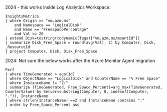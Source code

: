 2024 - this works inside Log Analytics Workspace:
```kql
InsightsMetrics
| where Origin == "vm.azm.ms"
    and Namespace == "LogicalDisk"
    and Name == "FreeSpacePercentage"
    and Val <= 20
| extend Disk=tostring(todynamic(Tags)["vm.azm.ms/mountId"])
| summarize Disk_Free_Space = round(avg(Val), 2) by Computer, Disk, _ResourceId
| project Computer, Disk, Disk_Free_Space
```

2024: Not sure the below works after the Azure Monitor Agent migration
```kql
Perf
| where TimeGenerated > ago(1d)
| where ObjectName == "LogicalDisk" and CounterName == "% Free Space"
| where InstanceName != "Z:"
| summarize (TimeGenerated, Free_Space_Percent)=arg_max(TimeGenerated, CounterValue) by Server=substring(Computer, 0, indexof(Computer, ".")), InstanceName
| where strlen(InstanceName) ==2 and InstanceName contains ":"
| order by Free_Space_Percent asc 
```
